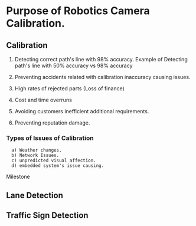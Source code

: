 # Purpose of Robotics Camera Calibration.

## Calibration
  1. Detecting correct path's line with 98% accuracy.
      Example of Detecting path's line with 50% accuracy vs 98% accuracy

     
  3. Preventing accidents related with calibration inaccuracy causing issues.
  4. High rates of rejected parts (Loss of finance)
  5. Cost and time overruns
  6. Avoiding customers inefficient additional requirements. 
  7. Preventing reputation damage.


### Types of Issues of Calibration

      a) Weather changes.
      b) Network Issues. 
      c) unpredicted visual affection. 
      d) embedded system's issue causing. 

Milestone



## Lane Detection

## Traffic Sign Detection


